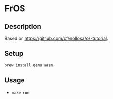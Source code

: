 # FrOS

## Description

Based on https://github.com/cfenollosa/os-tutorial.

## Setup

```bash
brew install qemu nasm
```

## Usage

- `make run`
